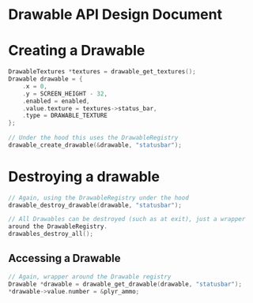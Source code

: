 # Drawable API Design Document

# Creating a Drawable

```c
DrawableTextures *textures = drawable_get_textures();
Drawable drawable = {
    .x = 0, 
    .y = SCREEN_HEIGHT - 32,
    .enabled = enabled,
    .value.texture = textures->status_bar,
    .type = DRAWABLE_TEXTURE
};
    
// Under the hood this uses the DrawableRegistry
drawable_create_drawable(&drawable, "statusbar"); 
```

# Destroying a drawable
    
```c 
// Again, using the DrawableRegistry under the hood
drawable_destroy_drawable(drawable, "statusbar"); 

// All Drawables can be destroyed (such as at exit), just a wrapper
around the DrawableRegistry.
drawables_destroy_all();
```

## Accessing a Drawable

```c
// Again, wrapper around the Drawable registry
Drawable *drawable = drawable_get_drawable(drawable, "statusbar");
*drawable->value.number = &plyr_ammo;
```
